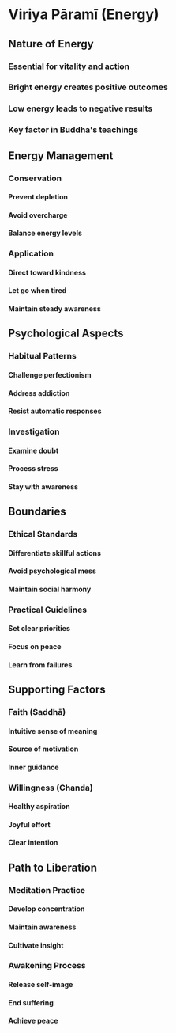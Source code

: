 # Viriya Pāramī (Energy)
## Nature of Energy
### Essential for vitality and action
### Bright energy creates positive outcomes
### Low energy leads to negative results
### Key factor in Buddha's teachings

## Energy Management
### Conservation
#### Prevent depletion
#### Avoid overcharge
#### Balance energy levels
### Application
#### Direct toward kindness
#### Let go when tired
#### Maintain steady awareness

## Psychological Aspects
### Habitual Patterns
#### Challenge perfectionism
#### Address addiction
#### Resist automatic responses
### Investigation
#### Examine doubt
#### Process stress
#### Stay with awareness

## Boundaries
### Ethical Standards
#### Differentiate skillful actions
#### Avoid psychological mess
#### Maintain social harmony
### Practical Guidelines
#### Set clear priorities
#### Focus on peace
#### Learn from failures

## Supporting Factors
### Faith (Saddhā)
#### Intuitive sense of meaning
#### Source of motivation
#### Inner guidance
### Willingness (Chanda)
#### Healthy aspiration
#### Joyful effort
#### Clear intention

## Path to Liberation
### Meditation Practice
#### Develop concentration
#### Maintain awareness
#### Cultivate insight
### Awakening Process
#### Release self-image
#### End suffering
#### Achieve peace
